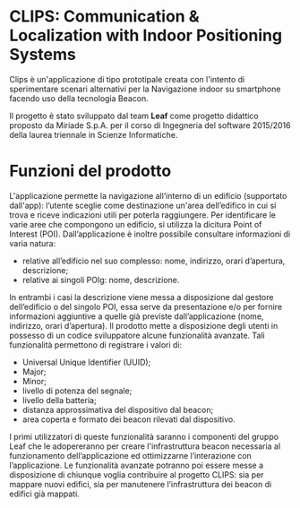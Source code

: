 # CLIPS: Communication & Localization with Indoor Positioning Systems
Clips è un'applicazione di tipo prototipale creata con l'intento di sperimentare scenari alternativi per la Navigazione indoor 
su smartphone facendo uso della tecnologia Beacon.

Il progetto è stato sviluppato dal team **Leaf** come progetto didattico proposto da Miriade S.p.A. per il corso di 
Ingegneria del software 2015/2016 della laurea triennale in Scienze Informatiche.




# Funzioni del prodotto
L'applicazione permette la navigazione all’interno di un edificio (supportato dall'app): l’utente sceglie
come destinazione un'area dell’edifico in cui si trova e riceve indicazioni utili
per poterla raggiungere.
Per identificare le varie aree che compongono un edificio, si utilizza la
dicitura Point of Interest (POI).
Dall’applicazione è inoltre possibile consultare informazioni di varia natura:
  - relative all’edificio nel suo complesso: nome, indirizzo, orari d’apertura, descrizione;
  - relative ai singoli POIg: nome, descrizione.
  
In entrambi i casi la descrizione viene messa a disposizione dal gestore dell’edificio
o del singolo POI, essa serve da presentazione e/o per fornire informazioni
aggiuntive a quelle già previste dall’applicazione (nome, indirizzo,
orari d’apertura).
Il prodotto mette a disposizione degli utenti in possesso di un codice
sviluppatore alcune funzionalità avanzate. Tali funzionalità permettono di
registrare i valori di: 
  - Universal Unique Identifier (UUID);
  - Major;
  - Minor;
  - livello di potenza del segnale;
  - livello della batteria;
  - distanza approssimativa del dispositivo dal beacon;
  - area coperta e formato dei beacon rilevati dal dispositivo.


I primi utilizzatori di queste funzionalità saranno i componenti
del gruppo Leaf che le adopereranno per creare l'infrastruttura beacon necessaria
al funzionamento dell’applicazione ed ottimizzarne l’interazione con
l’applicazione. Le funzionalità avanzate potranno poi essere messe a disposizione
di chiunque voglia contribuire al progetto CLIPS: sia per mappare
nuovi edifici, sia per manutenere l’infrastruttura dei beacon di edifici già
mappati.
